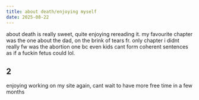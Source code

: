 ```yaml
---
title: about death/enjoying myself
date: 2025-08-22
---
```


about death is really sweet, quite enjoying rereading it. my favourite chapter was the one about the dad, on the brink of tears fr. only chapter i didnt really fw was the abortion one bc even kids cant form coherent sentences as if a fuckin fetus could lol.

## 2

enjoying working on my site again, cant wait to have more free time in a few months